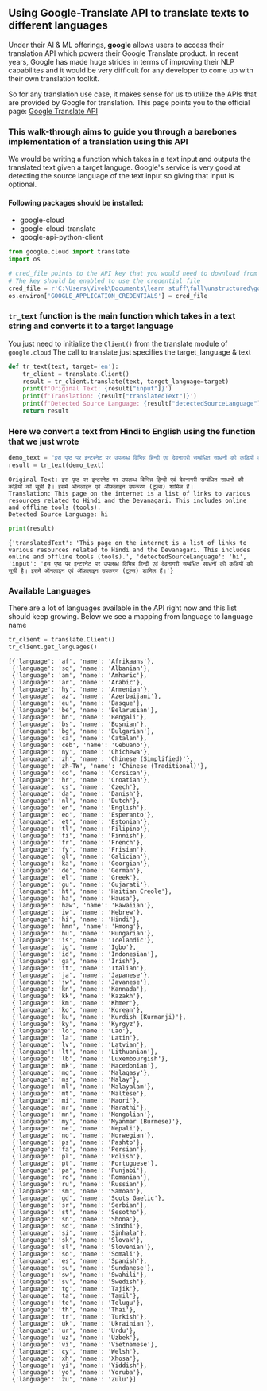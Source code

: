 
## Using Google-Translate API to translate texts to different languages

Under their AI & ML offerings, __google__ allows users to access their translation API which powers their Google Translate product. In recent years, Google has made huge strides in terms of improving their NLP capabilites and it would be very difficult for any developer to come up with their own translation toolkit. 

So for any translation use case, it makes sense for us to utilize the APIs that are provided by Google for translation. This page points you to the official page: [Google Translate API](https://cloud.google.com/translate/)


### This walk-through aims to guide you through a barebones implementation of a translation using this API

We would be writing a function which takes in a text input and outputs the translated text given a target languge. Google's service is very good at detecting the source language of the text input so giving that input is optional.

#### Following packages should be installed:
- google-cloud
- google-cloud-translate
- google-api-python-client


```python
from google.cloud import translate
import os
```


```python
# cred_file points to the API key that you would need to download from Google
# The key should be enabled to use the credential file
cred_file = r'C:\Users\Vivek\Documents\learn stuff\fall\unstructured\google-translate--vavlani-71362c26d436.json'
os.environ['GOOGLE_APPLICATION_CREDENTIALS'] = cred_file
```

### `tr_text` function is the main function which takes in a text string and converts it to a target language

You just need to initialize the `Client()` from the translate module of `google.cloud`
The call to translate just specifies the target_language & text


```python
def tr_text(text, target='en'):
    tr_client = translate.Client()
    result = tr_client.translate(text, target_language=target)
    print(f'Original Text: {result["input"]}')
    print(f'Translation: {result["translatedText"]}')
    print(f'Detected Source Language: {result["detectedSourceLanguage"]}')
    return result
```

### Here we convert a text from Hindi to English using the function that we just wrote


```python
demo_text = "इस पृष्ठ पर इन्टरनेट पर उपलब्ध विभिन्न हिन्दी एवं देवनागरी सम्बंधित साधनों की कड़ियों की सूची है। इसमें ऑनलाइन एवं ऑफ़लाइन उपकरण (टूल्स) शामिल हैं।"
result = tr_text(demo_text)
```

    Original Text: इस पृष्ठ पर इन्टरनेट पर उपलब्ध विभिन्न हिन्दी एवं देवनागरी सम्बंधित साधनों की कड़ियों की सूची है। इसमें ऑनलाइन एवं ऑफ़लाइन उपकरण (टूल्स) शामिल हैं।
    Translation: This page on the internet is a list of links to various resources related to Hindi and the Devanagari. This includes online and offline tools (tools).
    Detected Source Language: hi
    


```python
print(result)
```

    {'translatedText': 'This page on the internet is a list of links to various resources related to Hindi and the Devanagari. This includes online and offline tools (tools).', 'detectedSourceLanguage': 'hi', 'input': 'इस पृष्ठ पर इन्टरनेट पर उपलब्ध विभिन्न हिन्दी एवं देवनागरी सम्बंधित साधनों की कड़ियों की सूची है। इसमें ऑनलाइन एवं ऑफ़लाइन उपकरण (टूल्स) शामिल हैं।'}
    

### Available Languages

There are a lot of languages available in the API right now and this list should keep growing. Below we see a mapping from language to language name


```python
tr_client = translate.Client()
tr_client.get_languages()
```




    [{'language': 'af', 'name': 'Afrikaans'},
     {'language': 'sq', 'name': 'Albanian'},
     {'language': 'am', 'name': 'Amharic'},
     {'language': 'ar', 'name': 'Arabic'},
     {'language': 'hy', 'name': 'Armenian'},
     {'language': 'az', 'name': 'Azerbaijani'},
     {'language': 'eu', 'name': 'Basque'},
     {'language': 'be', 'name': 'Belarusian'},
     {'language': 'bn', 'name': 'Bengali'},
     {'language': 'bs', 'name': 'Bosnian'},
     {'language': 'bg', 'name': 'Bulgarian'},
     {'language': 'ca', 'name': 'Catalan'},
     {'language': 'ceb', 'name': 'Cebuano'},
     {'language': 'ny', 'name': 'Chichewa'},
     {'language': 'zh', 'name': 'Chinese (Simplified)'},
     {'language': 'zh-TW', 'name': 'Chinese (Traditional)'},
     {'language': 'co', 'name': 'Corsican'},
     {'language': 'hr', 'name': 'Croatian'},
     {'language': 'cs', 'name': 'Czech'},
     {'language': 'da', 'name': 'Danish'},
     {'language': 'nl', 'name': 'Dutch'},
     {'language': 'en', 'name': 'English'},
     {'language': 'eo', 'name': 'Esperanto'},
     {'language': 'et', 'name': 'Estonian'},
     {'language': 'tl', 'name': 'Filipino'},
     {'language': 'fi', 'name': 'Finnish'},
     {'language': 'fr', 'name': 'French'},
     {'language': 'fy', 'name': 'Frisian'},
     {'language': 'gl', 'name': 'Galician'},
     {'language': 'ka', 'name': 'Georgian'},
     {'language': 'de', 'name': 'German'},
     {'language': 'el', 'name': 'Greek'},
     {'language': 'gu', 'name': 'Gujarati'},
     {'language': 'ht', 'name': 'Haitian Creole'},
     {'language': 'ha', 'name': 'Hausa'},
     {'language': 'haw', 'name': 'Hawaiian'},
     {'language': 'iw', 'name': 'Hebrew'},
     {'language': 'hi', 'name': 'Hindi'},
     {'language': 'hmn', 'name': 'Hmong'},
     {'language': 'hu', 'name': 'Hungarian'},
     {'language': 'is', 'name': 'Icelandic'},
     {'language': 'ig', 'name': 'Igbo'},
     {'language': 'id', 'name': 'Indonesian'},
     {'language': 'ga', 'name': 'Irish'},
     {'language': 'it', 'name': 'Italian'},
     {'language': 'ja', 'name': 'Japanese'},
     {'language': 'jw', 'name': 'Javanese'},
     {'language': 'kn', 'name': 'Kannada'},
     {'language': 'kk', 'name': 'Kazakh'},
     {'language': 'km', 'name': 'Khmer'},
     {'language': 'ko', 'name': 'Korean'},
     {'language': 'ku', 'name': 'Kurdish (Kurmanji)'},
     {'language': 'ky', 'name': 'Kyrgyz'},
     {'language': 'lo', 'name': 'Lao'},
     {'language': 'la', 'name': 'Latin'},
     {'language': 'lv', 'name': 'Latvian'},
     {'language': 'lt', 'name': 'Lithuanian'},
     {'language': 'lb', 'name': 'Luxembourgish'},
     {'language': 'mk', 'name': 'Macedonian'},
     {'language': 'mg', 'name': 'Malagasy'},
     {'language': 'ms', 'name': 'Malay'},
     {'language': 'ml', 'name': 'Malayalam'},
     {'language': 'mt', 'name': 'Maltese'},
     {'language': 'mi', 'name': 'Maori'},
     {'language': 'mr', 'name': 'Marathi'},
     {'language': 'mn', 'name': 'Mongolian'},
     {'language': 'my', 'name': 'Myanmar (Burmese)'},
     {'language': 'ne', 'name': 'Nepali'},
     {'language': 'no', 'name': 'Norwegian'},
     {'language': 'ps', 'name': 'Pashto'},
     {'language': 'fa', 'name': 'Persian'},
     {'language': 'pl', 'name': 'Polish'},
     {'language': 'pt', 'name': 'Portuguese'},
     {'language': 'pa', 'name': 'Punjabi'},
     {'language': 'ro', 'name': 'Romanian'},
     {'language': 'ru', 'name': 'Russian'},
     {'language': 'sm', 'name': 'Samoan'},
     {'language': 'gd', 'name': 'Scots Gaelic'},
     {'language': 'sr', 'name': 'Serbian'},
     {'language': 'st', 'name': 'Sesotho'},
     {'language': 'sn', 'name': 'Shona'},
     {'language': 'sd', 'name': 'Sindhi'},
     {'language': 'si', 'name': 'Sinhala'},
     {'language': 'sk', 'name': 'Slovak'},
     {'language': 'sl', 'name': 'Slovenian'},
     {'language': 'so', 'name': 'Somali'},
     {'language': 'es', 'name': 'Spanish'},
     {'language': 'su', 'name': 'Sundanese'},
     {'language': 'sw', 'name': 'Swahili'},
     {'language': 'sv', 'name': 'Swedish'},
     {'language': 'tg', 'name': 'Tajik'},
     {'language': 'ta', 'name': 'Tamil'},
     {'language': 'te', 'name': 'Telugu'},
     {'language': 'th', 'name': 'Thai'},
     {'language': 'tr', 'name': 'Turkish'},
     {'language': 'uk', 'name': 'Ukrainian'},
     {'language': 'ur', 'name': 'Urdu'},
     {'language': 'uz', 'name': 'Uzbek'},
     {'language': 'vi', 'name': 'Vietnamese'},
     {'language': 'cy', 'name': 'Welsh'},
     {'language': 'xh', 'name': 'Xhosa'},
     {'language': 'yi', 'name': 'Yiddish'},
     {'language': 'yo', 'name': 'Yoruba'},
     {'language': 'zu', 'name': 'Zulu'}]


